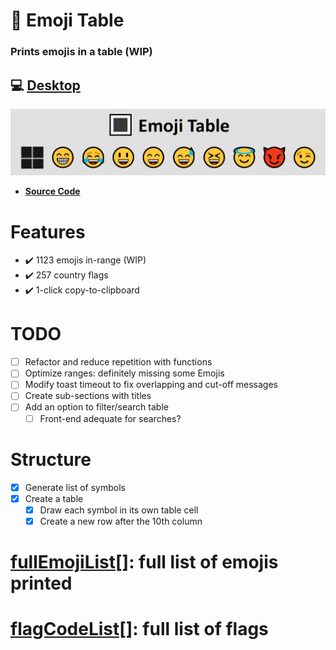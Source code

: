 # 🔳 Emoji Table

### Prints emojis in a table  (WIP)

## 💻 [Desktop](https://ateadaze.github.io/emoji_table/)

![emoji_table-repo_banner](/images/emoji_table-header.png)

* **[Source Code](https://github.com/ATeaDaze/ateadaze.github.io/blob/main/emoji_table/scripts/main.js)**

# Features
* ✔️ 1123 emojis in-range (WIP)
* ✔️ 257 country flags
* ✔️ 1-click copy-to-clipboard

# TODO
* [ ] Refactor and reduce repetition with functions
* [ ] Optimize ranges: definitely missing some Emojis
* [ ] Modify toast timeout to fix overlapping and cut-off messages
* [ ] Create sub-sections with titles
* [ ] Add an option to filter/search table
  * [ ] Front-end adequate for searches?

# Structure
* [x] Generate list of symbols
* [x] Create a table
  * [x] Draw each symbol in its own table cell
  * [x] Create a new row after the 10th column

# [**fullEmojiList[]**](https://github.com/ATeaDaze/ateadaze.github.io/blob/main/emoji_table/fullEmojiList.md): full list of emojis printed

# [**flagCodeList[]**](https://github.com/ATeaDaze/ateadaze.github.io/blob/main/emoji_table/flagCodeList.md): full list of flags
